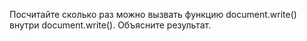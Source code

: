 Посчитайте сколько раз можно вызвать функцию document.write() внутри document.write(). Объясните результат.